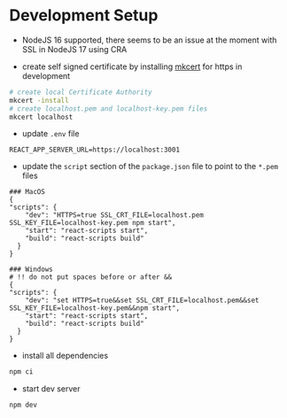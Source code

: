 # Development Setup

- NodeJS 16 supported, there seems to be an issue at the moment with SSL in NodeJS 17 using CRA

- create self signed certificate by installing [mkcert](https://github.com/FiloSottile/mkcert) for https in development

```bash
# create local Certificate Authority
mkcert -install
# create localhost.pem and localhost-key.pem files
mkcert localhost
```

- update `.env` file

```properties
REACT_APP_SERVER_URL=https://localhost:3001
```

- update the `script` section of the `package.json` file to point to the `*.pem` files

```properties
### MacOS
{
"scripts": {
    "dev": "HTTPS=true SSL_CRT_FILE=localhost.pem SSL_KEY_FILE=localhost-key.pem npm start",
    "start": "react-scripts start",
    "build": "react-scripts build"
  }
}
```

```properties
### Windows
# !! do not put spaces before or after &&
{
"scripts": {
    "dev": "set HTTPS=true&&set SSL_CRT_FILE=localhost.pem&&set SSL_KEY_FILE=localhost-key.pem&&npm start",
    "start": "react-scripts start",
    "build": "react-scripts build"
  }
}
```

- install all dependencies

```bash
npm ci
```

- start dev server

```bash
npm dev
```
